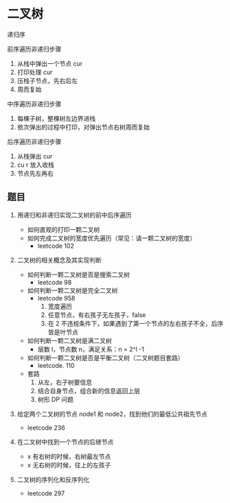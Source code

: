 # 二叉树



递归序



前序遍历非递归步骤

1. 从栈中弹出一个节点 cur
2. 打印处理 cur
3. 压栈子节点，先右后左
4. 周而复始



中序遍历非递归步骤

1. 每棵子树，整棵树左边界进栈
2. 依次弹出的过程中打印，对弹出节点右树周而复始

后序遍历非递归步骤

1. 从栈弹出 cur
2. cu r 放入收栈
3. 节点先左再右





## 题目



1. 用递归和非递归实现二叉树的前中后序遍历

   * 如何直观的打印一颗二叉树
   * 如何完成二叉树的宽度优先遍历（常见：请一颗二叉树的宽度）
     * leetcode 102

2. 二叉树的相关概念及其实现判断

   * 如何判断一颗二叉树是否是搜索二叉树
     * leetcode 98
   * 如何判断一颗二叉树是完全二叉树
     * leetcode 958
       1. 宽度遍历
       2. 任意节点，有右孩子无左孩子，false
       3. 在 2 不违规条件下，如果遇到了第一个节点的左右孩子不全，后序皆是叶节点
   * 如何判断一颗二叉树是满二叉树
     * 层数 l，节点数 n，满足关系：n = 2^l -1
   * 如何判断一颗二叉树是否是平衡二叉树（二叉树题目套路）
     * leetcode. 110
   * 套路
     1. 从左，右子树要信息
     2. 结合自身节点，组合新的信息返回上层
     3. 树形 DP 问题

3. 给定两个二叉树的节点 node1 和 node2，找到他们的最低公共祖先节点

   * leetcode 236

4. 在二叉树中找到一个节点的后继节点

   * x  有右树的时候，右树最左节点
   * x 无右树的时候，往上的左孩子

5. 二叉树的序列化和反序列化

   * leetcode 297

   